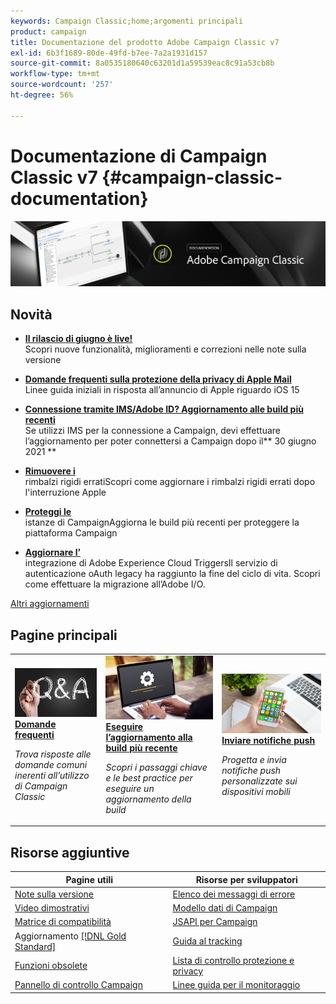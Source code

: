 ```yaml
---
keywords: Campaign Classic;home;argomenti principali
product: campaign
title: Documentazione del prodotto Adobe Campaign Classic v7
exl-id: 6b3f1689-80de-49fd-b7ee-7a2a1931d157
source-git-commit: 8a0535180640c63201d1a59539eac8c91a53cb8b
workflow-type: tm+mt
source-wordcount: '257'
ht-degree: 56%

---
```


# Documentazione di Campaign Classic v7 {#campaign-classic-documentation}

![](platform/using/assets/do-not-localize/banner_acc_doc.jpg)

## Novità

* **[Il rilascio di giugno è live!](rn/using/latest-release.md)**<br/> Scopri nuove funzionalità, miglioramenti e correzioni nelle note sulla versione

* **[Domande frequenti sulla protezione della privacy di Apple Mail](https://experienceleague.adobe.com/docs/deliverability-learn/deliverability-best-practice-guide/technotes/apple-mail-privacy-faq.html?lang=it)**<br/> Linee guida iniziali in risposta all’annuncio di Apple riguardo iOS 15

* **[Connessione tramite IMS/Adobe ID? Aggiornamento alle build più recenti](technotes/ims-updates.md)**<br/> Se utilizzi IMS per la connessione a Campaign, devi effettuare l’aggiornamento per poter connettersi a Campaign dopo il** 30 giugno 2021 **

* **[Rimuovere i ](delivery/using/update-bounce-qualification.md)**<br/> rimbalzi rigidi erratiScopri come aggiornare i rimbalzi rigidi errati dopo l&#39;interruzione Apple

* **[Proteggi le ](technotes/acc-config-updates.md)**<br/> istanze di CampaignAggiorna le build più recenti per proteggere la piattaforma Campaign

* **[Aggiornare l’](integrations/using/configuring-adobe-io.md)**<br/> integrazione di Adobe Experience Cloud TriggersIl servizio di autenticazione oAuth legacy ha raggiunto la fine del ciclo di vita. Scopri come effettuare la migrazione all’Adobe I/O.

[Altri aggiornamenti](/help/rn/using/documentation-updates.md)

## Pagine principali

<table style="table-layout:fixed">
<tr>
  <td>
    <a href="platform/using/common-questions.md">
      <img alt="Domande frequenti" src="platform/using/assets/FAQ.png"/>
    </a>
    <div>
      <a href="platform/using/common-questions.md">
    <strong>Domande frequenti</strong>
    </a>
    </div>
    <p>
    <em>Trova risposte alle domande comuni inerenti all’utilizzo di Campaign Classic</em>
    <p>
  </td>
   <td>
    <a href="production/using/build-upgrade.md">
      <img alt="Aggiornamento della build" src="platform/using/assets/upgrade.png" />
    </a>
    <div>
      <a href="production/using/build-upgrade.md">
    <strong>Eseguire l’aggiornamento alla build più recente</strong>
    </a>
    </div>
    <p>
    <em>Scopri i passaggi chiave e le best practice per eseguire un aggiornamento della build</em>
    <p>
  </td>
  <td>
    <a href="delivery/using/create-notifications-ios.md">
       <img alt="Notifiche push" src="platform/using/assets/push.png" />
    </a>
    <div>
       <a href="delivery/using/create-notifications-ios.md">
    <strong>Inviare notifiche push</strong>
    </a>
    </div>
    <p>
    <em>Progetta e invia notifiche push personalizzate sui dispositivi mobili</em>
    <p>
  </td>
</tr>
</table>

## Risorse aggiuntive

| Pagine utili | Risorse per sviluppatori |
|---|---|
| [Note sulla versione](/help/rn/using/latest-release.md) | [Elenco dei messaggi di errore](https://experienceleague.adobe.com/developer/campaign-errors/error_codes.html) |
| [Video dimostrativi](https://experienceleague.adobe.com/docs/campaign-classic-learn/tutorials/overview.html?lang=it) | [Modello dati di Campaign](configuration/using/about-data-model.md) |
| [Matrice di compatibilità](rn/using/compatibility-matrix.md) | [JSAPI per Campaign](https://docs.adobe.com/content/help/en/campaign-classic/technicalresources/api/p-1.html) |
| Aggiornamento [[!DNL Gold Standard] ](rn/using/gs-overview.md) | [Guida al tracking](https://helpx.adobe.com/it/campaign/kb/acc-tracking.html) |
| [Funzioni obsolete](rn/using/deprecated-features.md) | [Lista di controllo protezione e privacy](https://helpx.adobe.com/it/campaign/kb/acc-security.html) |
| [Pannello di controllo Campaign](https://experienceleague.adobe.com/docs/control-panel/using/control-panel-home.html?lang=it) | [Linee guida per il monitoraggio](production/using/monitoring-guidelines.md) |
